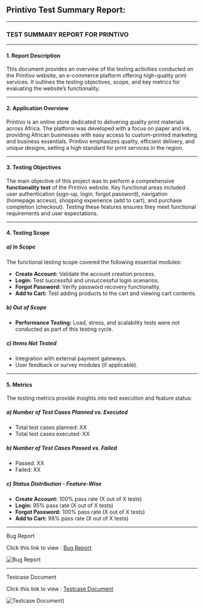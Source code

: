 
## **Printivo Test Summary Report**:

---

### TEST SUMMARY REPORT FOR PRINTIVO

---

#### 1. Report Description
This document provides an overview of the testing activities conducted on the Printivo website, an e-commerce platform offering high-quality print services. It outlines the testing objectives, scope, and key metrics for evaluating the website’s functionality.

---

#### 2. Application Overview
Printivo is an online store dedicated to delivering quality print materials across Africa. The platform was developed with a focus on paper and ink, providing African businesses with easy access to custom-printed marketing and business essentials. Printivo emphasizes quality, efficient delivery, and unique designs, setting a high standard for print services in the region.

---

#### 3. Testing Objectives
The main objective of this project was to perform a comprehensive **functionality test** of the Printivo website. Key functional areas included user authentication (sign-up, login, forgot password), navigation (homepage access), shopping experience (add to cart), and purchase completion (checkout). Testing these features ensures they meet functional requirements and user expectations.

---

#### 4. Testing Scope
##### a) In Scope
The functional testing scope covered the following essential modules:
   - **Create Account:** Validate the account creation process.
   - **Login:** Test successful and unsuccessful login scenarios.
   - **Forgot Password:** Verify password recovery functionality.
   - **Add to Cart:** Test adding products to the cart and viewing cart contents.

##### b) Out of Scope
   - **Performance Testing:** Load, stress, and scalability tests were not conducted as part of this testing cycle.

##### c) Items Not Tested
   - Integration with external payment gateways.
   - User feedback or survey modules (if applicable).

---

#### 5. Metrics
The testing metrics provide insights into test execution and feature status:

##### a) Number of Test Cases Planned vs. Executed
   - Total test cases planned: XX
   - Total test cases executed: XX

##### b) Number of Test Cases Passed vs. Failed
   - Passed: XX
   - Failed: XX

##### c) Status Distribution - Feature-Wise
   - **Create Account:** 100% pass rate (X out of X tests)
   - **Login:** 95% pass rate (X out of X tests)
   - **Forgot Password:** 100% pass rate (X out of X tests)
   - **Add to Cart:** 98% pass rate (X out of X tests)

---
Bug Report 

Click this link to view : [Bug Report](https://docs.google.com/spreadsheets/d/1FF_7z4GE3uyYo_1ase3Gg0DRLQkYjmWSkAnAEsvFUG4/edit?usp=sharing)

![Bug Report](https://github.com/Abydams/Portfolio-Projects/blob/main/Printivo%20Software%20Testing%20Project/Bug%20Report%20for%20Printivo.png)

---
Testcase Document

Click this link to view : [Testcase Document](https://docs.google.com/spreadsheets/d/1smwo5pxT6JRSRapvtHI1DOsCKIZJCGYSLYyMsMDFv84/edit?gid=0#gid=0)


![Testcase Document](https://github.com/Abydams/Portfolio-Projects/blob/main/Printivo%20Software%20Testing%20Project/Testcase%20document%20for%20Printivo.png))

